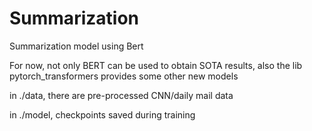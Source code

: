 # Summarization
Summarization model using Bert

For now, not only BERT can be used to obtain SOTA results, also the lib pytorch_transformers provides some other new models

in ./data, there are pre-processed CNN/daily mail data

in ./model, checkpoints saved during training 
